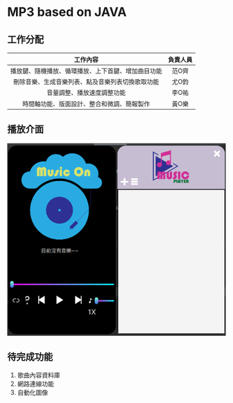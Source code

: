 # MP3 based on JAVA

## 工作分配

|**工作內容**|**負責人員**|
|:------------:|:------------:|
|播放鍵、隨機播放、循環播放、上下首鍵、增加曲目功能|范O齊|
|刪除音樂、生成音樂列表、點及音樂列表切換歌取功能|尤O鈞|
|音量調整、播放速度調整功能|李O祐|
|時間軸功能、版面設計、整合和微調、簡報製作|黃O樂|

## 播放介面

![介面圖片](./redme_photo/圖片1.png)

## 待完成功能

1. 歌曲內容資料庫
2. 網路連線功能
3. 自動化圖像
